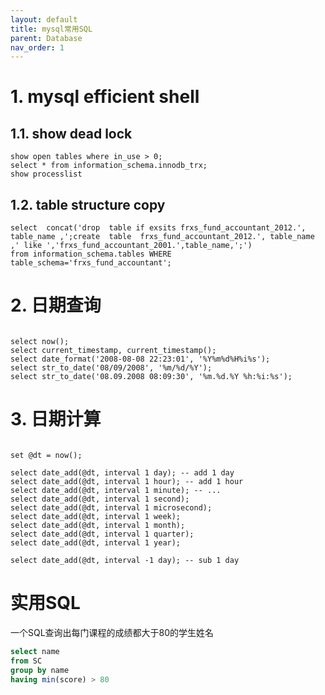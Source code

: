 ```yaml
---
layout: default
title: mysql常用SQL
parent: Database
nav_order: 1
---
```


# 1. mysql efficient shell

## 1.1. show dead lock

```shell
show open tables where in_use > 0;
select * from information_schema.innodb_trx;
show processlist 
```

## 1.2. table structure copy

```shell
select  concat('drop  table if exsits frxs_fund_accountant_2012.', table_name ,';create  table  frxs_fund_accountant_2012.', table_name ,' like ','frxs_fund_accountant_2001.',table_name,';')  
from information_schema.tables WHERE table_schema='frxs_fund_accountant';
```

# 2. 日期查询

```postgres-sql

select now();
select current_timestamp, current_timestamp();
select date_format('2008-08-08 22:23:01', '%Y%m%d%H%i%s');
select str_to_date('08/09/2008', '%m/%d/%Y');
select str_to_date('08.09.2008 08:09:30', '%m.%d.%Y %h:%i:%s'); 
```

# 3. 日期计算

```postgres-sql

set @dt = now();

select date_add(@dt, interval 1 day); -- add 1 day
select date_add(@dt, interval 1 hour); -- add 1 hour
select date_add(@dt, interval 1 minute); -- ...
select date_add(@dt, interval 1 second);
select date_add(@dt, interval 1 microsecond);
select date_add(@dt, interval 1 week);
select date_add(@dt, interval 1 month);
select date_add(@dt, interval 1 quarter);
select date_add(@dt, interval 1 year);

select date_add(@dt, interval -1 day); -- sub 1 day
```

# 实用SQL

一个SQL查询出每门课程的成绩都大于80的学生姓名

```sql
select name
from SC
group by name
having min(score) > 80
```